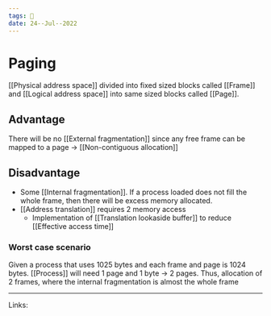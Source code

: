 ```yaml
---
tags: 🌱
date: 24--Jul--2022
---
```


# Paging

[[Physical address space]] divided into fixed sized blocks called [[Frame]] and [[Logical address space]] into same sized blocks called [[Page]].

## Advantage

There will be no [[External fragmentation]] since any free frame can be mapped to a page → [[Non-contiguous allocation]]

## Disadvantage

- Some [[Internal fragmentation]]. If a process loaded does not fill the whole frame, then there will be excess memory allocated.
- [[Address translation]] requires 2 memory access
    - Implementation of [[Translation lookaside buffer]] to reduce [[Effective access time]]

### Worst case scenario

Given a process that uses 1025 bytes and each frame and page is 1024 bytes. [[Process]] will need 1 page and 1 byte -> 2 pages. Thus, allocation of 2 frames, where the internal fragmentation is almost the whole frame

---
Links: 